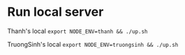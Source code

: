# Run local server

Thanh's local
`
export NODE_ENV=thanh && ./up.sh
`

TruongSinh's local
`
export NODE_ENV=truongsinh && ./up.sh
`
